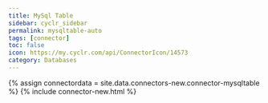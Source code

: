 ```yaml
---
title: MySql Table
sidebar: cyclr_sidebar
permalink: mysqltable-auto
tags: [connector]
toc: false
icon: https://my.cyclr.com/api/ConnectorIcon/14573
category: Databases
---
```

{% assign connectordata = site.data.connectors-new.connector-mysqltable %}
{% include connector-new.html %}	
